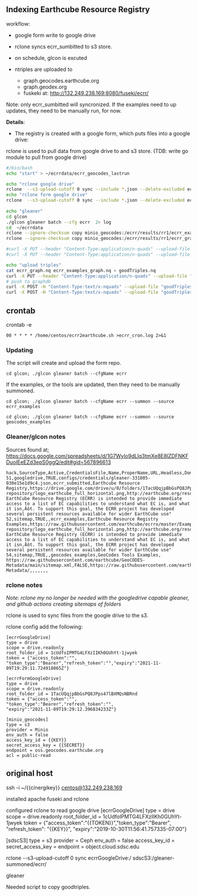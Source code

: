 ## Indexing Earthcube Resource Registry

workflow:

* google form write to google drive
* rclone syncs ecrr_sumbitted to s3 store.
* on schedule, glcon is excuted
* ntriples are uploaded to

  * graph.geocodes.earthcube.org
  * graph.geodex.org
  * fuskeki at: http://132.249.238.169:8080/fuseki/ecrr/

Note: only ecrr_sumbitted will syncronized. If the examples need to up updates, they need to be manually run, for now.

 **Details**: 
* The registry is created with a google form, which puts files into a google drive:

rclone is used to pull data from google drive to and s3 store.
(TDB: write go module to pull from google drive)

```bash
#/bin/bash
echo "start" > ~/ecrrdata/ecrr_geocodes_lastrun

echo "rclone google drive"
rclone  --s3-upload-cutoff 0 sync --include *.json --delete-excluded ecrrGoogleDrive:/ minio_geocodes:/ecrr/summoned/ecrr/
echo "rclone form google drive"
rclone  --s3-upload-cutoff 0 sync --include *.json --delete-excluded ecrrFormGoogleDrive:/ minio_geocodes:/ecrr/summoned/ecrr_form/
 
echo "gleaner"
cd glcon 
./glcon gleaner batch --cfg ecrr  2> log
cd  ~/ecrrdata
rclone --ignore-checksum copy minio_geocodes:/ecrr/results/rr1/ecrr_examples_graph.nq .
rclone --ignore-checksum copy minio_geocodes:/ecrr/results/rr1/ecrr_graph.nq .

#curl -X PUT --header "Content-Type:application/n-quads" --upload-file "ecrr_examples_graph.nq"  http://localhost:8080/fuseki/ecrr/data
#curl -X PUT --header "Content-Type:application/n-quads" --upload-file "ecrr_graph.nq"  http://localhost:8080/fuseki/ecrr/data

echo "upload triples"
cat ecrr_graph.nq ecrr_examples_graph.nq > goodTriples.nq
curl -X PUT --header "Content-Type:application/n-quads" --upload-file "goodTriples.nq"  http://132.249.238.169:8080/fuseki/ecrr/data
# push to graphdb
curl -X POST -H "Content-Type:text/x-nquads" --upload-file "goodTriples.nq" "https://graph.geodex.org/blazegraph/namespace/ecrr/sparql"
curl -X POST -H "Content-Type:text/x-nquads" --upload-file "goodTriples.nq" "https://graph.geocodes.earthcube.org/blazegraph/namespace/ecrr/sparql"
```

## crontab

crontab -e

```shell
00 * * * * /home/centos/ecrr2earthcube.sh >ecrr_cron.log 2>&1
```

### Updating

The script will create and upload the form repo.

`cd glcon; ./glcon gleaner batch --cfgName ecrr`

If the examples, or the tools are updated, then they need to be manually summoned.

`cd glcon; ./glcon gleaner batch --cfgName ecrr --summon --source ecrr_examples `

`cd glcon; ./glcon gleaner batch --cfgName ecrr --summon --source geocodes_examples`

### Gleaner/glcon notes

Sources found at; https://docs.google.com/spreadsheets/d/1G7Wylo9dLlq3tmXe8E8lZDFNKFDuoIEeEZd3epS0ggQ/edit#gid=567896613


```csv
hack,SourceType,Active,CredentialsFile,Name,ProperName,URL,Headless,Domain,PID,Logo,base_url,base_uri,count,cdf_membership,summary
51,googledrive,TRUE,configs/credentials/gleaner-331805-030e15e1d9c4.json,ecrr_submitted,Earthcube Resource Registry,https://drive.google.com/drive/u/0/folders/1TacUQqjpBbGsPQ8JPps47lBXMQsNBRnd,FALSE,http://www.earthcube.org/resourceregistry/,,https://www.earthcube.org/sites/default/files/doc-repository/logo_earthcube_full_horizontal.png,http://earthcube.org/resource_registry,,274,,"The EarthCube Resource Registry (ECRR) is intended to provide immediate access to a list of EC capabilities to understand what EC is, and what it isn‚Äôt. To support this goal, the ECRR project has developed several persistent resources available for wider EarthCube use"
52,sitemap,TRUE,,ecrr_examples,Earthcube Resource Registry Examples,https://raw.githubusercontent.com/earthcube/ecrro/master/Examples/sitemap.xml,FALSE,http://www.earthcube.org/resourceregistry/examples,,https://www.earthcube.org/sites/default/files/doc-repository/logo_earthcube_full_horizontal.png,http://earthcube.org/resource_registry,,274,,"The EarthCube Resource Registry (ECRR) is intended to provide immediate access to a list of EC capabilities to understand what EC is, and what it isn‚Äôt. To support this goal, the ECRR project has developed several persistent resources available for wider EarthCube use"
54,sitemap,TRUE,,geocodes_examples,GeoCodes Tools Examples, https://raw.githubusercontent.com/earthcube/GeoCODES-Metadata/main/sitemap.xml,FALSE,https://raw.githubusercontent.com/earthcube/GeoCODES-Metadata/,,,,,,,
```

### rclone notes

_Note: rclone my no longer be needed with the googledrive capable gleaner, and github actions creating sitemaps of folders_

rclone is used to sync files from the google drive to the s3.

rclone config
add the following:

```text
[ecrrGoogleDrive]
type = drive
scope = drive.readonly
root_folder_id = 1cUdfoIPMTG4LFXzIIKh0GUhYt-1jwyek
token = {"access_token":"",
"token_type":"Bearer","refresh_token":"","expiry":"2021-11-09T19:29:11.724918065Z"}

[ecrrFormGoogleDrive]
type = drive
scope = drive.readonly
root_folder_id = 1TacUQqjpBbGsPQ8JPps47lBXMQsNBRnd
token = {"access_token":"",
"token_type":"Bearer","refresh_token":"",
"expiry":"2021-11-09T19:29:12.396834233Z"}

[minio_geocodes]
type = s3
provider = Minio
env_auth = false
access_key_id = {{KEY}}
secret_access_key = {{SECRET}}
endpoint = oss.geocodes.earthcube.org
acl = public-read

```

## original host

ssh -i ~/{{cinergikey}} centos@132.249.238.169

installed apache fuseki and rclone

configured rclone to read google drive
[ecrrGoogleDrive]
type = drive
scope = drive.readonly
root_folder_id = 1cUdfoIPMTG4LFXzIIKh0GUhYt-1jwyek
token = {"access_token":"{{TOKEN}}","token_type":"Bearer",
"refresh_token":
"{{KEY}}",
"expiry":"2019-10-30T11:56:41.757335-07:00"}

[sdscS3]
type = s3
provider = Ceph
env_auth = false
access_key_id =
secret_access_key =
endpoint = object.cloud.sdsc.edu

rclone  --s3-upload-cutoff 0 sync ecrrGoogleDrive:/ sdscS3:/gleaner-summoned/ecrr/

gleaner

Needed script to copy goodtriples.
